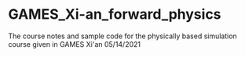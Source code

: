 # GAMES_Xi-an_forward_physics
The course notes and sample code for the physically based simulation course given in GAMES Xi'an 05/14/2021
